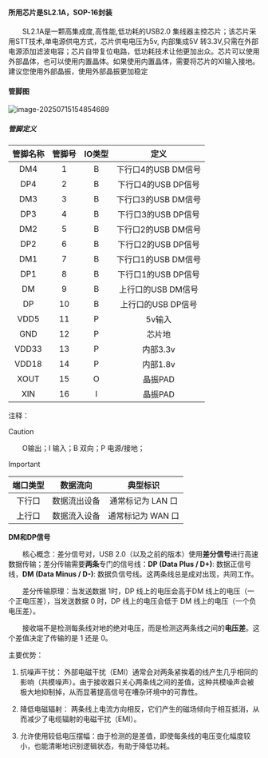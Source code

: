 #### 所用芯片是SL2.1A，SOP-16封装

&emsp;&emsp;SL2.1A是一颗高集成度,高性能,低功耗的USB2.0 集线器主控芯片；该芯片采用STT技术,单电源供电方式，芯片供电电压为5v, 内部集成5V 转3.3V,只需在外部电源添加滤波电容；芯片自带复位电路，低功耗技术让他更加出众。芯片可以使用外部晶体，也可以使用内置晶体。如果使用内置晶体，需要将芯片的XI输入接地。建议您使用外部晶振，使用外部晶振更加稳定

#### 管脚图

![image-20250715154854689](C:\Users\14816\AppData\Roaming\Typora\typora-user-images\image-20250715154854689.png)

##### 管脚定义

| 管脚名称 | 管脚号 | IO类型 |        定义         |
| :------: | :----: | :----: | :-----------------: |
|   DM4    |   1    |   B    | 下行口4的USB DM信号 |
|   DP4    |   2    |   B    | 下行口4的USB DP信号 |
|   DM3    |   3    |   B    | 下行口3的USB DM信号 |
|   DP3    |   4    |   B    | 下行口3的USB DP信号 |
|   DM2    |   5    |   B    | 下行口2的USB DM信号 |
|   DP2    |   6    |   B    | 下行口2的USB DP信号 |
|   DM1    |   7    |   B    | 下行口1的USB DM信号 |
|   DP1    |   8    |   B    | 下行口1的USB DP信号 |
|    DM    |   9    |   B    | 上行口的USB DM信号  |
|    DP    |   10   |   B    | 上行口的USB DP信号  |
|   VDD5   |   11   |   P    |       5v输入        |
|   GND    |   12   |   P    |       芯片地        |
|  VDD33   |   13   |   P    |      内部3.3v       |
|  VDD18   |   14   |   P    |      内部1.8v       |
|   XOUT   |   15   |   O    |       晶振PAD       |
|   XIN    |   16   |   I    |       晶振PAD       |

注释：

> [!CAUTION]
>
> &emsp;&emsp;O输出；I 输入；B 双向；P 电源/接地；

> [!IMPORTANT]
>
> | 端口类型 |   数据流向   |     典型标识      |
> | :------: | :----------: | :---------------: |
> |  下行口  | 数据流出设备 | 通常标记为 LAN 口 |
> |  上行口  | 数据流入设备 | 通常标记为 WAN 口 |
>
> **DM和DP信号**
>
> &emsp;&emsp;核心概念：差分信号对，USB 2.0（以及之前的版本）使用**差分信号**进行高速数据传输；差分传输需要**两条**专门的信号线：**DP (Data Plus / D+)**: 数据正信号线，**DM (Data Minus / D-)**: 数据负信号线。这两条线总是成对出现，共同工作。
>
> &emsp;&emsp;差分传输原理：当发送数据 1时，DP 线上的电压会高于DM 线上的电压（一个正电压差），当发送数据 0 时，DP 线上的电压会低于 DM 线上的电压（一个负电压差）。
>
> &emsp;&emsp;接收端不是检测每条线对地的绝对电压，而是检测这两条线之间的**电压差**。这个差值决定了传输的是 1 还是 0。
>
> 主要优势：
>
> 1. 抗噪声干扰： 外部电磁干扰（EMI）通常会对两条紧挨着的线产生几乎相同的影响（共模噪声）。由于接收器只关心两条线之间的差值，这种共模噪声会被极大地抑制掉，从而显著提高信号在嘈杂环境中的可靠性。
>
> 2. 降低电磁辐射： 两条线上电流方向相反，它们产生的磁场倾向于相互抵消，从而减少了电缆辐射的电磁干扰（EMI）。
>
> 3. 允许使用较低电压摆幅：由于检测的是差值，即使每条线的电压变化幅度较小，也能清晰地识别逻辑状态，有助于降低功耗。





 